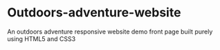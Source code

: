 # Outdoors-adventure-website
An outdoors adventure responsive website demo front page built purely using HTML5 and CSS3
